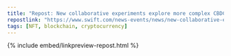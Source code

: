 ```yaml
---
title: "Repost: New collaborative experiments explore more complex CBDC use cases | Swift"
repostlink: "https://www.swift.com/news-events/news/new-collaborative-experiments-explore-more-complex-cbdc-use-cases"
tags: [NFT, blockchain, cryptocurrency]
---
```


{% include embed/linkpreview-repost.html %}
